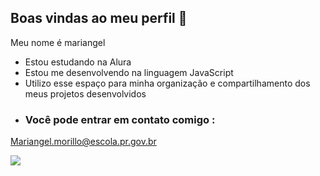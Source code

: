 ## Boas vindas ao meu perfil 💞

Meu nome é mariangel

- Estou estudando na Alura
- Estou me desenvolvendo na linguagem JavaScript
- Utilizo esse espaço para minha organização e compartilhamento dos meus projetos desenvolvidos
- ### Você pode entrar em contato comigo :
Mariangel.morillo@escola.pr.gov.br


![](https://media.tenor.com/tzJLT_QujbYAAAAd/hollow-knight.gif)
